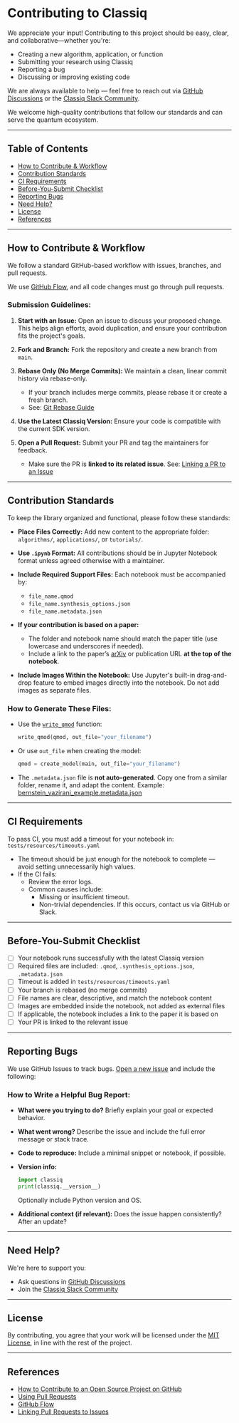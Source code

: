 # Contributing to Classiq

We appreciate your input! Contributing to this project should be easy, clear, and collaborative—whether you're:

- Creating a new algorithm, application, or function
- Submitting your research using Classiq
- Reporting a bug
- Discussing or improving existing code

We are always available to help — feel free to reach out via [GitHub Discussions](https://github.com/Classiq/classiq-library/discussions) or the [Classiq Slack Community](https://short.classiq.io/join-slack).

We welcome high-quality contributions that follow our standards and can serve the quantum ecosystem.

---

## Table of Contents

- [How to Contribute & Workflow](#how-to-contribute--workflow)
- [Contribution Standards](#contribution-standards)
- [CI Requirements](#ci-requirements)
- [Before-You-Submit Checklist](#before-you-submit-checklist)
- [Reporting Bugs](#reporting-bugs)
- [Need Help?](#need-help)
- [License](#license)
- [References](#references)

---

## How to Contribute & Workflow

We follow a standard GitHub-based workflow with issues, branches, and pull requests.

We use [GitHub Flow](https://guides.github.com/introduction/flow/index.html), and all code changes must go through pull requests.

### Submission Guidelines:

1. **Start with an Issue:**
   Open an issue to discuss your proposed change. This helps align efforts, avoid duplication, and ensure your contribution fits the project's goals.

2. **Fork and Branch:**
   Fork the repository and create a new branch from `main`.

3. **Rebase Only (No Merge Commits):**
   We maintain a clean, linear commit history via rebase-only.

   - If your branch includes merge commits, please rebase it or create a fresh branch.
   - See: [Git Rebase Guide](https://git-scm.com/book/en/v2/Git-Branching-Rebasing)

4. **Use the Latest Classiq Version:**
   Ensure your code is compatible with the current SDK version.

5. **Open a Pull Request:**
   Submit your PR and tag the maintainers for feedback.
   - Make sure the PR is **linked to its related issue**. See: [Linking a PR to an Issue](https://docs.github.com/en/issues/tracking-your-work-with-issues/using-issues/linking-a-pull-request-to-an-issue)

---

## Contribution Standards

To keep the library organized and functional, please follow these standards:

- **Place Files Correctly:**
  Add new content to the appropriate folder: `algorithms/`, `applications/`, or `tutorials/`.

- **Use `.ipynb` Format:**
  All contributions should be in Jupyter Notebook format unless agreed otherwise with a maintainer.

- **Include Required Support Files:**
  Each notebook must be accompanied by:

  - `file_name.qmod`
  - `file_name.synthesis_options.json`
  - `file_name.metadata.json`

- **If your contribution is based on a paper:**

  - The folder and notebook name should match the paper title (use lowercase and underscores if needed).
  - Include a link to the paper’s [arXiv](https://arxiv.org/) or publication URL **at the top of the notebook**.

- **Include Images Within the Notebook:**
  Use Jupyter's built-in drag-and-drop feature to embed images directly into the notebook. Do not add images as separate files.

### How to Generate These Files:

- Use the [`write_qmod`](https://docs.classiq.io/latest/sdk-reference/modeling/?h=write_qmod#classiq.write_qmod.write_qmod) function:

  ```python
  write_qmod(qmod, out_file="your_filename")
  ```

- Or use `out_file` when creating the model:

  ```python
  qmod = create_model(main, out_file="your_filename")
  ```

- The `.metadata.json` file is **not auto-generated**.
  Copy one from a similar folder, rename it, and adapt the content.
  Example: [bernstein_vazirani_example.metadata.json](https://github.com/Classiq/classiq-library/blob/main/algorithms/bernstein_vazirani/bernstein_vazirani_example.metadata.json)

---

## CI Requirements

To pass CI, you must add a timeout for your notebook in:
`tests/resources/timeouts.yaml`

- The timeout should be just enough for the notebook to complete — avoid setting unnecessarily high values.
- If the CI fails:
  - Review the error logs.
  - Common causes include:
    - Missing or insufficient timeout.
    - Non-trivial dependencies. If this occurs, contact us via GitHub or Slack.

---

## Before-You-Submit Checklist

- [ ] Your notebook runs successfully with the latest Classiq version
- [ ] Required files are included: `.qmod`, `.synthesis_options.json`, `.metadata.json`
- [ ] Timeout is added in `tests/resources/timeouts.yaml`
- [ ] Your branch is rebased (no merge commits)
- [ ] File names are clear, descriptive, and match the notebook content
- [ ] Images are embedded inside the notebook, not added as external files
- [ ] If applicable, the notebook includes a link to the paper it is based on
- [ ] Your PR is linked to the relevant issue

---

## Reporting Bugs

We use GitHub Issues to track bugs. [Open a new issue](https://github.com/Classiq/classiq-library/issues/new) and include the following:

### How to Write a Helpful Bug Report:

- **What were you trying to do?**
  Briefly explain your goal or expected behavior.

- **What went wrong?**
  Describe the issue and include the full error message or stack trace.

- **Code to reproduce:**
  Include a minimal snippet or notebook, if possible.

- **Version info:**

  ```python
  import classiq
  print(classiq.__version__)
  ```

  Optionally include Python version and OS.

- **Additional context (if relevant):**
  Does the issue happen consistently? After an update?

---

## Need Help?

We're here to support you:

- Ask questions in [GitHub Discussions](https://github.com/Classiq/classiq-library/discussions)
- Join the [Classiq Slack Community](https://short.classiq.io/join-slack)

---

## License

By contributing, you agree that your work will be licensed under the [MIT License](http://opensource.org/licenses/MIT), in line with the rest of the project.

---

## References

- [How to Contribute to an Open Source Project on GitHub](https://opensource.guide/how-to-contribute/)
- [Using Pull Requests](https://help.github.com/articles/about-pull-requests/)
- [GitHub Flow](https://guides.github.com/introduction/flow/)
- [Linking Pull Requests to Issues](https://docs.github.com/en/issues/tracking-your-work-with-issues/using-issues/linking-a-pull-request-to-an-issue)
